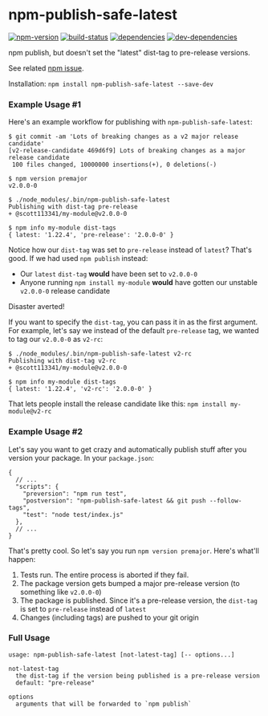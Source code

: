 # npm-publish-safe-latest

[![npm-version][npm-version-badge]][npm-version-href]
[![build-status][build-status-badge]][build-status-href]
[![dependencies][dependencies-badge]][dependencies-href]
[![dev-dependencies][dev-dependencies-badge]][dev-dependencies-href]


npm publish, but doesn't set the "latest" dist-tag to pre-release versions.

See related [npm issue](https://github.com/npm/npm/issues/13248).

Installation: `npm install npm-publish-safe-latest --save-dev`


### Example Usage #1

Here's an example workflow for publishing with `npm-publish-safe-latest`:

```text
$ git commit -am 'Lots of breaking changes as a v2 major release candidate'
[v2-release-candidate 469d6f9] Lots of breaking changes as a major release candidate
 100 files changed, 10000000 insertions(+), 0 deletions(-)

$ npm version premajor
v2.0.0-0

$ ./node_modules/.bin/npm-publish-safe-latest
Publishing with dist-tag pre-release
+ @scott113341/my-module@v2.0.0-0

$ npm info my-module dist-tags
{ latest: '1.22.4', 'pre-release': '2.0.0-0' }
```

Notice how our `dist-tag` was set to `pre-release` instead of `latest`?  That's good.  If we had used `npm publish` instead:

* Our `latest` `dist-tag` **would** have been set to `v2.0.0-0`
* Anyone running `npm install my-module` **would** have gotten our unstable `v2.0.0-0` release candidate

Disaster averted!

If you want to specify the `dist-tag`, you can pass it in as the first argument.  For example, let's say we instead of the default `pre-release` tag, we wanted to tag our `v2.0.0-0` as `v2-rc`:

```text
$ ./node_modules/.bin/npm-publish-safe-latest v2-rc
Publishing with dist-tag v2-rc
+ @scott113341/my-module@v2.0.0-0

$ npm info my-module dist-tags
{ latest: '1.22.4', 'v2-rc': '2.0.0-0' }
```

That lets people install the release candidate like this: `npm install my-module@v2-rc`


### Example Usage #2

Let's say you want to get crazy and automatically publish stuff after you version your package.  In your `package.json`:

```text
{
  // ...
  "scripts": {
    "preversion": "npm run test",
    "postversion": "npm-publish-safe-latest && git push --follow-tags",
    "test": "node test/index.js"
  },
  // ...
}
```

That's pretty cool.  So let's say you run `npm version premajor`.  Here's what'll happen:

1. Tests run.  The entire process is aborted if they fail.
1. The package version gets bumped a major pre-release version (to something like `v2.0.0-0`)
1. The package is published.  Since it's a pre-release version, the `dist-tag` is set to `pre-release` instead of `latest`
1. Changes (including tags) are pushed to your git origin


### Full Usage

```usage
usage: npm-publish-safe-latest [not-latest-tag] [-- options...]

not-latest-tag
  the dist-tag if the version being published is a pre-release version
  default: "pre-release"

options
  arguments that will be forwarded to `npm publish`
```


[npm-version-badge]: https://img.shields.io/npm/v/npm-publish-safe-latest.svg?style=flat-square
[npm-version-href]: https://www.npmjs.com/package/npm-publish-safe-latest

[build-status-badge]: https://img.shields.io/travis/scott113341/npm-publish-safe-latest/master.svg?style=flat-square
[build-status-href]: https://travis-ci.org/scott113341/npm-publish-safe-latest/branches

[dependencies-badge]: https://img.shields.io/david/scott113341/npm-publish-safe-latest/master.svg?style=flat-square
[dependencies-href]: https://david-dm.org/scott113341/npm-publish-safe-latest/master#info=dependencies

[dev-dependencies-badge]: https://img.shields.io/david/dev/scott113341/npm-publish-safe-latest/master.svg?style=flat-square
[dev-dependencies-href]: https://david-dm.org/scott113341/npm-publish-safe-latest/master#info=devDependencies
